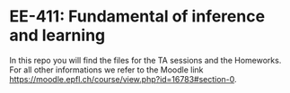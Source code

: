 # EE-411: Fundamental of inference and learning 

In this repo you will find the files for the TA sessions and the Homeworks. For all other informations we refer to the Moodle link https://moodle.epfl.ch/course/view.php?id=16783#section-0.
